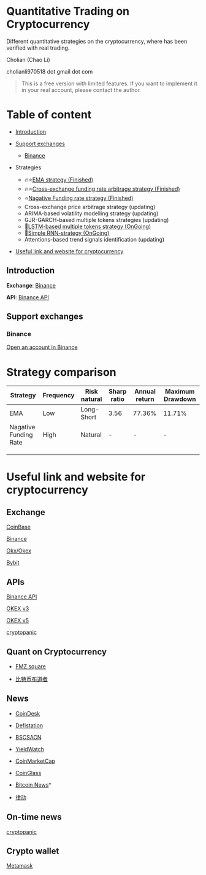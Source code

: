 # Quantitative Trading on Cryptocurrency

Different quantitative strategies on the cryptocurrency, where has been verified with real trading.

Cholian (Chao Li)

cholianli970518 dot gmail dot com

> This is a free version with limited features. If you want to implement it in your real account, please contact the author.

# Table of content
* [Introduction](#introduction)
* [Support exchanges](#support-exchanges)
    * [Binance](#biance)
* Strategies

    * 🔥:star:[EMA strategy (Finished)](https://github.com/Cholianlll/Quant_Crypto/tree/main/strategies/EMA%20Strategy)
    * 🔥:star:[Cross-exchange funding rate arbitrage strategy (Finished)](https://github.com/Cholianlll/Quant_Crypto/tree/main/strategies/FundingRateArbitrage)
    * :star:[Nagative Funding rate strategy (Finished)](https://github.com/Cholianlll/Quant_Crypto/tree/main/strategies/NagativeFundingRate)
    * Cross-exchange price arbitrage strategy (updating)
    * ARIMA-based volatility modelling strategy (updating)
    * GJR-GARCH-based multiple tokens strategies (updating)
    * 🚧[LSTM-based multiple tokens strategy (OnGoing)](https://github.com/Cholianlll/Quant_Crypto/tree/main/strategies/LSTM)
    * 🚧[Simple RNN-strategy (OnGoing)](https://github.com/Cholianlll/Quant_Crypto/tree/main/strategies/RNN)
    * Attentions-based trend signals identification (updating)
* [Useful link and website for cryptocurrency](#useful-link-and-website-for-cryptocurrency)

## Introduction

**Exchange**: [Binance](https://www.binance.com/en)

**API**: [Binance API](https://binance-docs.github.io/apidocs/spot/en/)

## Support exchanges

### Binance

[Open an account in Binance](https://accounts.binance.com/en/register)

# Strategy comparison

| Strategy              | Frequency | Risk natural | Sharp ratio | Annual return | Maximum Drawdown |
| --------------------- | --------- | ------------ | ----------- | ------------- | ---------------- |
| EMA                   | Low       | Long-Short   | 3.56        | 77.36%        | 11.71%           |
| Nagative Funding Rate | High      | Natural      | -           | -             | -                |
|                       |           |              |             |               |                  |
|                       |           |              |             |               |                  |
|                       |           |              |             |               |                  |



# Useful link and website for cryptocurrency

## Exchange

[CoinBase](https://www.coinbase.com/)

[Binance](https://www.binance.com/)

[Okx/Okex](https://www.okx.com/)

[Bybit](https://www.bybit.com/)

## APIs

[Binance API](https://binance-docs.github.io/apidocs/spot/en/#change-log)

[OKEX v3](https://www.okx.com/docs/en/)

[OKEX v5](https://www.okx.com/docs-v5/en/)

[cryptopanic](https://cryptopanic.com/developers/api/)

## Quant on Cryptocurrency

* [FMZ square](https://www.fmz.com/square)

* [比特币布道者](http://btc.mom/)



## News

* [CoinDesk](https://www.coindesk.com/)

* [Defistation](https://www.defistation.io/)

* [BSCSACN](https://bscscan.com/)

* [YieldWatch](https://www.yieldwatch.net/)

* [CoinMarketCap](https://coinmarketcap.com/)

* [CoinGlass](https://www.coinglass.com/)

* [Bitcoin News](https://news.bitcoin.com/about-bitcoin-news/)*

* [律动](https://www.theblockbeats.info/)

## On-time news

[cryptopanic](https://cryptopanic.com/)

## Crypto wallet

[Metamask](https://metamask.io/)



